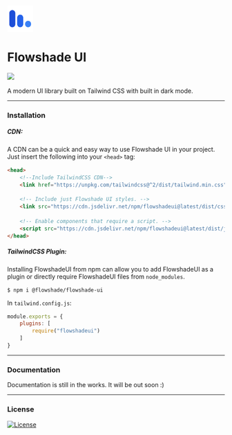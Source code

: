 <img src="assets/logo.svg" alt="Flowshade UI Logo" style="width:60px;"/> 

<h1>Flowshade UI</h1>

[![](https://data.jsdelivr.com/v1/package/npm/flowshadeui/badge)](https://www.jsdelivr.com/package/npm/flowshadeui)

A modern UI library built on Tailwind CSS with built in dark mode.

---
### Installation
##### CDN:
A CDN can be a quick and easy way to use Flowshade UI in your project. Just insert the following into your ```<head>``` tag:
```html
<head>
    <!--Include TailwindCSS CDN-->
    <link href="https://unpkg.com/tailwindcss@^2/dist/tailwind.min.css" rel="stylesheet" />
    
    <!-- Include just Flowshade UI styles. -->
    <link src="https://cdn.jsdelivr.net/npm/flowshadeui@latest/dist/css/flowshadeui.css" rel="stylesheet" />
    
    <!-- Enable components that require a script. -->
    <script src="https://cdn.jsdelivr.net/npm/flowshadeui@latest/dist/js/flowshadeui.js" defer></script>
</head>
```

##### TailwindCSS Plugin:
Installing FlowshadeUI from npm can allow you to add FlowshadeUI as a plugin or directly require FlowshadeUI files from ```node_modules```.
```shell
$ npm i @flowshade/flowshade-ui
``` 
In `tailwind.config.js`:
```js
module.exports = {
    plugins: [
        require("flowshadeui")
    ]
}
```

---
### Documentation

Documentation is still in the works. It will be out soon :)

---
### License
[![License](https://img.shields.io/badge/MIT-LICENSE-blue?style=for-the-badge)](license.md)
